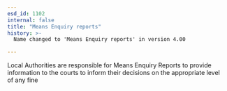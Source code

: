 ```yaml
---
esd_id: 1102
internal: false
title: "Means Enquiry reports"
history: >-
  Name changed to 'Means Enquiry reports' in version 4.00

---
```


Local Authorities are responsible for Means Enquiry Reports to provide information to the courts to inform their decisions on the appropriate level of any fine


